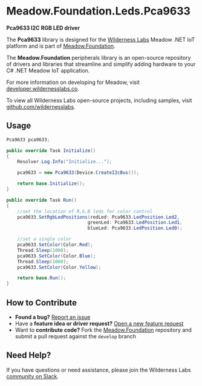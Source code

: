 # Meadow.Foundation.Leds.Pca9633

**Pca9633 I2C RGB LED driver**

The **Pca9633** library is designed for the [Wilderness Labs](www.wildernesslabs.co) Meadow .NET IoT platform and is part of [Meadow.Foundation](https://developer.wildernesslabs.co/Meadow/Meadow.Foundation/).

The **Meadow.Foundation** peripherals library is an open-source repository of drivers and libraries that streamline and simplify adding hardware to your C# .NET Meadow IoT application.

For more information on developing for Meadow, visit [developer.wildernesslabs.co](http://developer.wildernesslabs.co/).

To view all Wilderness Labs open-source projects, including samples, visit [github.com/wildernesslabs](https://github.com/wildernesslabs/).

## Usage

```csharp
Pca9633 pca9633;

public override Task Initialize()
{
    Resolver.Log.Info("Initialize...");

    pca9633 = new Pca9633(Device.CreateI2cBus());

    return base.Initialize();
}

public override Task Run()
{
    //set the location of R,G,B leds for color control
    pca9633.SetRgbLedPositions(redLed: Pca9633.LedPosition.Led2,
                              greenLed: Pca9633.LedPosition.Led1,
                              blueLed: Pca9633.LedPosition.Led0);

    //set a single color
    pca9633.SetColor(Color.Red);
    Thread.Sleep(1000);
    pca9633.SetColor(Color.Blue);
    Thread.Sleep(1000);
    pca9633.SetColor(Color.Yellow);

    return base.Run();
}

```
## How to Contribute

- **Found a bug?** [Report an issue](https://github.com/WildernessLabs/Meadow_Issues/issues)
- Have a **feature idea or driver request?** [Open a new feature request](https://github.com/WildernessLabs/Meadow_Issues/issues)
- Want to **contribute code?** Fork the [Meadow.Foundation](https://github.com/WildernessLabs/Meadow.Foundation) repository and submit a pull request against the `develop` branch


## Need Help?

If you have questions or need assistance, please join the Wilderness Labs [community on Slack](http://slackinvite.wildernesslabs.co/).
